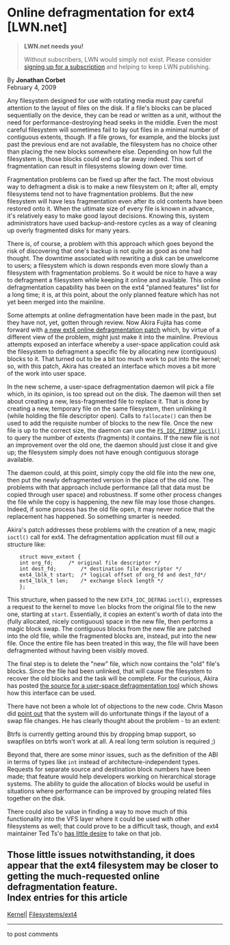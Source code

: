 # Online defragmentation for ext4 [LWN.net]

> **LWN.net needs you!**
> 
> Without subscribers, LWN would simply not exist. Please consider [signing up for a subscription](/Promo/nst-nag2/subscribe) and helping to keep LWN publishing. 

By **Jonathan Corbet**  
February 4, 2009 

Any filesystem designed for use with rotating media must pay careful attention to the layout of files on the disk. If a file's blocks can be placed sequentially on the device, they can be read or written as a unit, without the need for performance-destroying head seeks in the middle. Even the most careful filesystem will sometimes fail to lay out files in a minimal number of contiguous extents, though. If a file grows, for example, and the blocks just past the previous end are not available, the filesystem has no choice other than placing the new blocks somewhere else. Depending on how full the filesystem is, those blocks could end up far away indeed. This sort of fragmentation can result in filesystems slowing down over time. 

Fragmentation problems can be fixed up after the fact. The most obvious way to defragment a disk is to make a new filesystem on it; after all, empty filesystems tend not to have fragmentation problems. But the new filesystem will have less fragmentation even after its old contents have been restored onto it. When the ultimate size of every file is known in advance, it's relatively easy to make good layout decisions. Knowing this, system administrators have used backup-and-restore cycles as a way of cleaning up overly fragmented disks for many years. 

There is, of course, a problem with this approach which goes beyond the risk of discovering that one's backup is not quite as good as one had thought. The downtime associated with rewriting a disk can be unwelcome to users; a filesystem which is down responds even more slowly than a filesystem with fragmentation problems. So it would be nice to have a way to defragment a filesystem while keeping it online and available. This online defragmentation capability has been on the ext4 "planned features" list for a long time; it is, at this point, about the only planned feature which has not yet been merged into the mainline. 

Some attempts at online defragmentation have been made in the past, but they have not, yet, gotten through review. Now Akira Fujita has come forward with [a new ext4 online defragmentation patch](http://lwn.net/Articles/317584/) which, by virtue of a different view of the problem, might just make it into the mainline. Previous attempts exposed an interface whereby a user-space application could ask the filesystem to defragment a specific file by allocating new (contiguous) blocks to it. That turned out to be a bit too much work to put into the kernel; so, with this patch, Akira has created an interface which moves a bit more of the work into user space. 

In the new scheme, a user-space defragmentation daemon will pick a file which, in its opinion, is too spread out on the disk. The daemon will then set about creating a new, less-fragmented file to replace it. That is done by creating a new, temporary file on the same filesystem, then unlinking it (while holding the file descriptor open). Calls to `fallocate()` can then be used to add the requisite number of blocks to the new file. Once the new file is up to the correct size, the daemon can use the [`FS_IOC_FIEMAP` `ioctl()`](http://lwn.net/Articles/260795/) to query the number of extents (fragments) it contains. If the new file is not an improvement over the old one, the daemon should just close it and give up; the filesystem simply does not have enough contiguous storage available. 

The daemon could, at this point, simply copy the old file into the new one, then put the newly defragmented version in the place of the old one. The problems with that approach include performance (all that data must be copied through user space) and robustness. If some other process changes the file while the copy is happening, the new file may lose those changes. Indeed, if some process has the old file open, it may never notice that the replacement has happened. So something smarter is needed. 

Akira's patch addresses these problems with the creation of a new, magic `ioctl()` call for ext4. The defragmentation application must fill out a structure like: 
    
    
        struct move_extent {
    	int org_fd;		/* original file descriptor */
    	int dest_fd;		/* destination file descriptor */
    	ext4_lblk_t start;	/* logical offset of org_fd and dest_fd*/
    	ext4_lblk_t len;	/* exchange block length */
        };
    

This structure, when passed to the new `EXT4_IOC_DEFRAG` `ioctl()`, expresses a request to the kernel to move `len` blocks from the original file to the new one, starting at `start`. Essentially, it copies an extent's worth of data into the (fully allocated, nicely contiguous) space in the new file, then performs a magic block swap. The contiguous blocks from the new file are patched into the old file, while the fragmented blocks are, instead, put into the new file. Once the entire file has been treated in this way, the file will have been defragmented without having been visibly moved. 

The final step is to delete the "new" file, which now contains the "old" file's blocks. Since the file had been unlinked, that will cause the filesystem to recover the old blocks and the task will be complete. For the curious, Akira has posted [the source for a user-space defragmentation tool](/Articles/317803/) which shows how this interface can be used. 

There have not been a whole lot of objections to the new code. Chris Mason did [point out](/Articles/317801/) that the system will do unfortunate things if the layout of a swap file changes. He has clearly thought about the problem - to an extent: 

Btrfs is currently getting around this by dropping bmap support, so swapfiles on btrfs won't work at all. A real long term solution is required ;) 

Beyond that, there are some minor issues, such as the definition of the ABI in terms of types like `int` instead of architecture-independent types. Requests for separate source and destination block numbers have been made; that feature would help developers working on hierarchical storage systems. The ability to guide the allocation of blocks would be useful in situations where performance can be improved by grouping related files together on the disk. 

There could also be value in finding a way to move much of this functionality into the VFS layer where it could be used with other filesystems as well; that could prove to be a difficult task, though, and ext4 maintainer Ted Ts'o [has little desire](/Articles/317911/) to take on that job. 

Those little issues notwithstanding, it does appear that the ext4 filesystem may be closer to getting the much-requested online defragmentation feature.  
Index entries for this article  
---  
[Kernel](/Kernel/Index)| [Filesystems/ext4](/Kernel/Index#Filesystems-ext4)  
  


* * *

to post comments 
